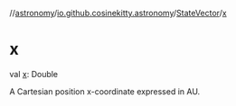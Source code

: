 //[astronomy](../../../index.md)/[io.github.cosinekitty.astronomy](../index.md)/[StateVector](index.md)/[x](x.md)

# x

val [x](x.md): Double

A Cartesian position x-coordinate expressed in AU.
